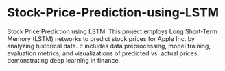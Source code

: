 # Stock-Price-Prediction-using-LSTM
Stock Price Prediction using LSTM: This project employs Long Short-Term Memory (LSTM) networks to predict stock prices for Apple Inc. by analyzing historical data. It includes data preprocessing, model training, evaluation metrics, and visualizations of predicted vs. actual prices, demonstrating deep learning in finance.
